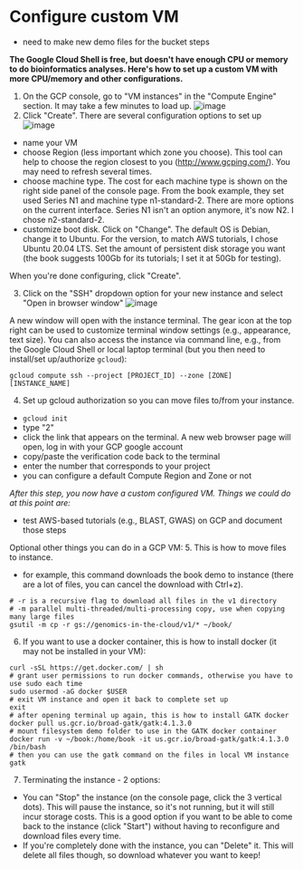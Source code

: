 # Configure custom VM

- need to make new demo files for the bucket steps

**The Google Cloud Shell is free, but doesn't have enough CPU or memory to do bioinformatics analyses. Here's how to set up a custom VM with more CPU/memory and other configurations.**

1. On the GCP console, go to "VM instances" in the "Compute Engine" section. It may take a few minutes to load up.
![image](https://user-images.githubusercontent.com/5659802/96937594-57b6d700-147d-11eb-9220-321151fc5b98.png)
2. Click "Create". There are several configuration options to set up
![image](https://user-images.githubusercontent.com/5659802/96938921-72d71600-1480-11eb-84c4-cf4134eca73b.png)
- name your VM
- choose Region (less important which zone you choose). This tool can help to choose the region closest to you (http://www.gcping.com/). You may need to refresh several times.
- choose machine type. The cost for each machine type is shown on the right side panel of the console page. From the book example, they set used Series N1 and machine type n1-standard-2. There are more options on the current interface. Series N1 isn't an option anymore, it's now N2. I chose n2-standard-2.
- customize boot disk. Click on "Change". The default OS is Debian, change it to Ubuntu. For the version, to match AWS tutorials, I chose Ubuntu 20.04 LTS. Set the amount of persistent disk storage you want (the book suggests 100Gb for its tutorials; I set it at 50Gb for testing).

When you're done configuring, click "Create".

3. Click on the "SSH" dropdown option for your new instance and select "Open in browser window"
![image](https://user-images.githubusercontent.com/5659802/96941450-4d013f80-1487-11eb-9951-2ccc6950a899.png)

A new window will open with the instance terminal. The gear icon at the top right can be used to customize terminal window settings (e.g., appearance, text size). You can also access the instance via command line, e.g., from the Google Cloud Shell or local laptop terminal (but you then need to install/set up/authorize `gcloud`):
```
gcloud compute ssh --project [PROJECT_ID] --zone [ZONE] [INSTANCE_NAME]
```
4. Set up gcloud authorization so you can move files to/from your instance.
- `gcloud init`
- type "2"
- click the link that appears on the terminal. A new web browser page will open, log in with your GCP google account
- copy/paste the verification code back to the terminal
- enter the number that corresponds to your project
- you can configure a default Compute Region and Zone or not

*After this step, you now have a custom configured VM. Things we could do at this point are:*
- test AWS-based tutorials (e.g., BLAST, GWAS) on GCP and document those steps

Optional other things you can do in a GCP VM:
5. This is how to move files to instance.
- for example, this command downloads the book demo to instance (there are a lot of files, you can cancel the download with Ctrl+z).
```
# -r is a recursive flag to download all files in the v1 directory
# -m parallel multi-threaded/multi-processing copy, use when copying many large files
gsutil -m cp -r gs://genomics-in-the-cloud/v1/* ~/book/
```
6. If you want to use a docker container, this is how to install docker (it may not be installed in your VM):
```
curl -sSL https://get.docker.com/ | sh
# grant user permissions to run docker commands, otherwise you have to use sudo each time
sudo usermod -aG docker $USER
# exit VM instance and open it back to complete set up
exit
# after opening terminal up again, this is how to install GATK docker
docker pull us.gcr.io/broad-gatk/gatk:4.1.3.0
# mount filesystem demo folder to use in the GATK docker container
docker run -v ~/book:/home/book -it us.gcr.io/broad-gatk/gatk:4.1.3.0 /bin/bash
# then you can use the gatk command on the files in local VM instance
gatk
```
7. Terminating the instance - 2 options:
- You can "Stop" the instance (on the console page, click the 3 vertical dots). This will pause the instance, so it's not running, but it will still incur storage costs. This is a good option if you want to be able to come back to the instance (click "Start") without having to reconfigure and download files every time.
- If you're completely done with the instance, you can "Delete" it. This will delete all files though, so download whatever you want to keep!
